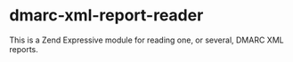 # dmarc-xml-report-reader
This is a Zend Expressive module for reading one, or several, DMARC XML reports.
